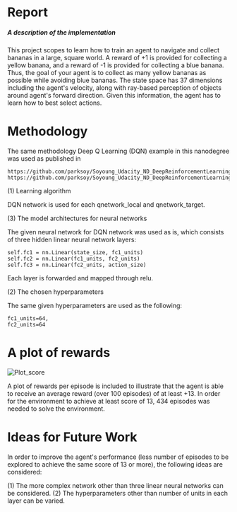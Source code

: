 [image2]: /Users/parksoy/Desktop/deep-reinforcement-learning/p1_navigation/banana_POR_episode_534_withtitle.jpg "Plot_score"

# Report
##### A description of the implementation  

This project scopes to learn how to train an agent to navigate and collect bananas in a large, square world.  A reward of +1 is provided for collecting a yellow banana, and a reward of -1 is provided for collecting a blue banana.  Thus, the goal of your agent is to collect as many yellow bananas as possible while avoiding blue bananas. The state space has 37 dimensions including the agent's velocity, along with ray-based perception of objects around agent's forward direction.  Given this information, the agent has to learn how to best select actions.


# Methodology

The same methodology Deep Q Learning (DQN) example in this nanodegree was used as published in

```
https://github.com/parksoy/Soyoung_Udacity_ND_DeepReinforcementLearning/blob/master/dqn/exercise/model.py
https://github.com/parksoy/Soyoung_Udacity_ND_DeepReinforcementLearning/blob/master/dqn/exercise/dqn_agent.py
```

(1) Learning algorithm  

DQN network is used for each qnetwork_local and qnetwork_target.

(3) The model architectures for neural networks

The given neural network for DQN network was used as is, which consists of three hidden linear neural network layers:

```
self.fc1 = nn.Linear(state_size, fc1_units)
self.fc2 = nn.Linear(fc1_units, fc2_units)
self.fc3 = nn.Linear(fc2_units, action_size)
```

Each layer is forwarded and mapped through relu.


(2) The chosen hyperparameters

The same given hyperparameters are used as the following:
```
fc1_units=64,
fc2_units=64
```


# A plot of rewards

![Plot_score][image2]

A plot of rewards per episode is included to illustrate that the agent is able to receive an average reward (over 100 episodes) of at least +13. In order for the environment to achieve at least score of 13, 434 episodes was needed to solve the environment.


# Ideas for Future Work

In order to improve the agent's performance (less number of episodes to be explored to achieve the same score of 13 or more), the following ideas are considered:

(1) The more complex network other than three linear neural networks can be considered.
(2) The hyperparameters other than number of units in each layer can be varied.
